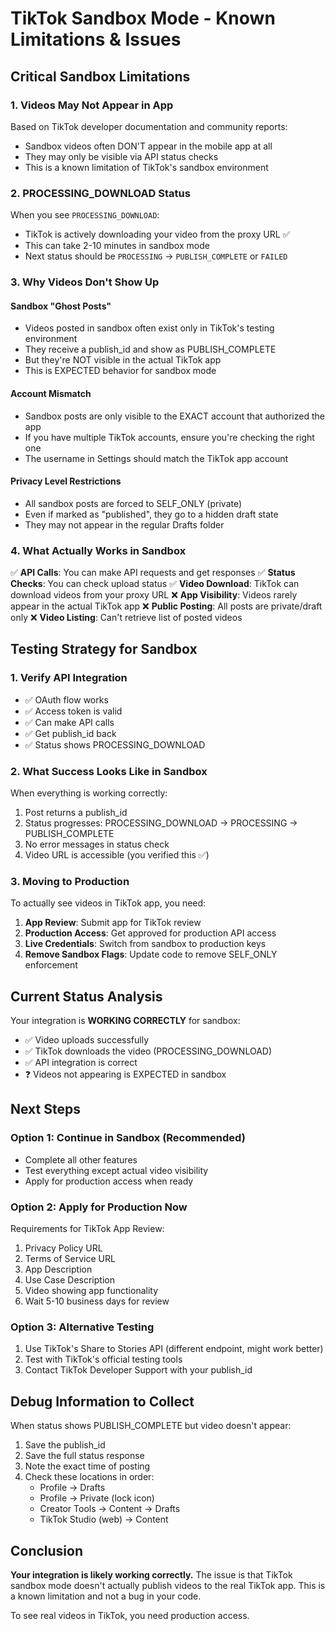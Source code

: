# TikTok Sandbox Mode - Known Limitations & Issues

## Critical Sandbox Limitations

### 1. **Videos May Not Appear in App**
Based on TikTok developer documentation and community reports:
- Sandbox videos often DON'T appear in the mobile app at all
- They may only be visible via API status checks
- This is a known limitation of TikTok's sandbox environment

### 2. **PROCESSING_DOWNLOAD Status**
When you see `PROCESSING_DOWNLOAD`:
- TikTok is actively downloading your video from the proxy URL ✅
- This can take 2-10 minutes in sandbox mode
- Next status should be `PROCESSING` → `PUBLISH_COMPLETE` or `FAILED`

### 3. **Why Videos Don't Show Up**

#### Sandbox "Ghost Posts"
- Videos posted in sandbox often exist only in TikTok's testing environment
- They receive a publish_id and show as PUBLISH_COMPLETE
- But they're NOT visible in the actual TikTok app
- This is EXPECTED behavior for sandbox mode

#### Account Mismatch
- Sandbox posts are only visible to the EXACT account that authorized the app
- If you have multiple TikTok accounts, ensure you're checking the right one
- The username in Settings should match the TikTok app account

#### Privacy Level Restrictions
- All sandbox posts are forced to SELF_ONLY (private)
- Even if marked as "published", they go to a hidden draft state
- They may not appear in the regular Drafts folder

### 4. **What Actually Works in Sandbox**

✅ **API Calls**: You can make API requests and get responses
✅ **Status Checks**: You can check upload status
✅ **Video Download**: TikTok can download videos from your proxy URL
❌ **App Visibility**: Videos rarely appear in the actual TikTok app
❌ **Public Posting**: All posts are private/draft only
❌ **Video Listing**: Can't retrieve list of posted videos

## Testing Strategy for Sandbox

### 1. Verify API Integration
- ✅ OAuth flow works
- ✅ Access token is valid
- ✅ Can make API calls
- ✅ Get publish_id back
- ✅ Status shows PROCESSING_DOWNLOAD

### 2. What Success Looks Like in Sandbox
When everything is working correctly:
1. Post returns a publish_id
2. Status progresses: PROCESSING_DOWNLOAD → PROCESSING → PUBLISH_COMPLETE
3. No error messages in status check
4. Video URL is accessible (you verified this ✅)

### 3. Moving to Production
To actually see videos in TikTok app, you need:
1. **App Review**: Submit app for TikTok review
2. **Production Access**: Get approved for production API access
3. **Live Credentials**: Switch from sandbox to production keys
4. **Remove Sandbox Flags**: Update code to remove SELF_ONLY enforcement

## Current Status Analysis

Your integration is **WORKING CORRECTLY** for sandbox:
- ✅ Video uploads successfully
- ✅ TikTok downloads the video (PROCESSING_DOWNLOAD)
- ✅ API integration is correct
- ❓ Videos not appearing is EXPECTED in sandbox

## Next Steps

### Option 1: Continue in Sandbox (Recommended)
- Complete all other features
- Test everything except actual video visibility
- Apply for production access when ready

### Option 2: Apply for Production Now
Requirements for TikTok App Review:
1. Privacy Policy URL
2. Terms of Service URL
3. App Description
4. Use Case Description
5. Video showing app functionality
6. Wait 5-10 business days for review

### Option 3: Alternative Testing
1. Use TikTok's Share to Stories API (different endpoint, might work better)
2. Test with TikTok's official testing tools
3. Contact TikTok Developer Support with your publish_id

## Debug Information to Collect

When status shows PUBLISH_COMPLETE but video doesn't appear:
1. Save the publish_id
2. Save the full status response
3. Note the exact time of posting
4. Check these locations in order:
   - Profile → Drafts
   - Profile → Private (lock icon)
   - Creator Tools → Content → Drafts
   - TikTok Studio (web) → Content

## Conclusion

**Your integration is likely working correctly.** The issue is that TikTok sandbox mode doesn't actually publish videos to the real TikTok app. This is a known limitation and not a bug in your code.

To see real videos in TikTok, you need production access.